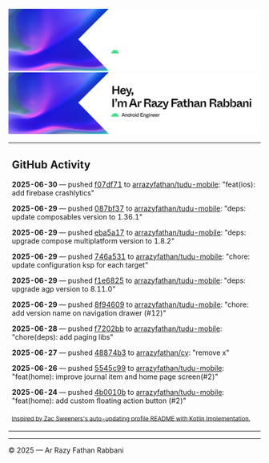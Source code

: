 ![Ar Razy Fathan Rabbani Banner](https://github.com/arrazyfathan/arrazyfathan/blob/main/media/banner-dark.png#gh-dark-mode-only)
![Ar Razy Fathan Rabbani Banner](https://github.com/arrazyfathan/arrazyfathan/blob/main/media/banner-light.png#gh-light-mode-only)

<table><tr><td valign="top" width="100%">    

## GitHub Activity

**2025-06-30** — pushed [f07df71](https://github.com/arrazyfathan/tudu-mobile/commits/f07df71f2872c45615c86b637b958707eca32761) to [arrazyfathan/tudu-mobile](https://github.com/arrazyfathan/tudu-mobile): "feat(ios): add firebase crashlytics"

**2025-06-29** — pushed [087bf37](https://github.com/arrazyfathan/tudu-mobile/commits/087bf379e6f60226b920cae8784631faec891dc0) to [arrazyfathan/tudu-mobile](https://github.com/arrazyfathan/tudu-mobile): "deps: update composables version to 1.36.1"

**2025-06-29** — pushed [eba5a17](https://github.com/arrazyfathan/tudu-mobile/commits/eba5a1726680e6b7b948744b6bcf48926767fd35) to [arrazyfathan/tudu-mobile](https://github.com/arrazyfathan/tudu-mobile): "deps: upgrade compose multiplatform version to 1.8.2"

**2025-06-29** — pushed [746a531](https://github.com/arrazyfathan/tudu-mobile/commits/746a5317bea19dcaafa23609efb0243259fc1399) to [arrazyfathan/tudu-mobile](https://github.com/arrazyfathan/tudu-mobile): "chore: update configuration ksp for each target"

**2025-06-29** — pushed [f1e6825](https://github.com/arrazyfathan/tudu-mobile/commits/f1e6825dfa71cbec95b39a29a3fc98352671caf5) to [arrazyfathan/tudu-mobile](https://github.com/arrazyfathan/tudu-mobile): "deps: upgrade agp version to 8.11.0"

**2025-06-29** — pushed [8f94609](https://github.com/arrazyfathan/tudu-mobile/commits/8f946098ba18a17225c921d54a94baef1e4ddd70) to [arrazyfathan/tudu-mobile](https://github.com/arrazyfathan/tudu-mobile): "chore: add version name on navigation drawer (#12)"

**2025-06-28** — pushed [f7202bb](https://github.com/arrazyfathan/tudu-mobile/commits/f7202bb2a1c52ade7014919241e95fb5f3ba6bdf) to [arrazyfathan/tudu-mobile](https://github.com/arrazyfathan/tudu-mobile): "chore(deps): add paging libs"

**2025-06-27** — pushed [48874b3](https://github.com/arrazyfathan/cv/commits/48874b3dad59c83d8083cacd256fd426239696c7) to [arrazyfathan/cv](https://github.com/arrazyfathan/cv): "remove x"

**2025-06-26** — pushed [5545c99](https://github.com/arrazyfathan/tudu-mobile/commits/5545c99d0346a29224b90213bbd7f9960d2714d7) to [arrazyfathan/tudu-mobile](https://github.com/arrazyfathan/tudu-mobile): "feat(home): improve journal item and home page screen(#2)"

**2025-06-24** — pushed [4b0010b](https://github.com/arrazyfathan/tudu-mobile/commits/4b0010bec7d874c9d0b9e8eb390b23e06ff089c0) to [arrazyfathan/tudu-mobile](https://github.com/arrazyfathan/tudu-mobile): "feat(home): add custom floating action button (#2)"
                
<sub><a href="https://github.com/ZacSweers/ZacSweers/">Inspired by Zac Sweeners's auto-updating profile README with Kotlin Implementation.</a></sub>
</table>

<!--START_SECTION:waka-->
<!--END_SECTION:waka-->

---
© 2025 — Ar Razy Fathan Rabbani